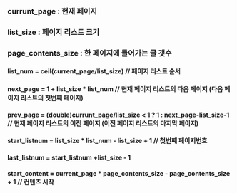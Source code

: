 ### currunt_page : 현재 페이지
### list_size : 페이지 리스트 크기
### page_contents_size : 한 페이지에 들어가는 글 갯수



#### list_num = ceil(current_page/list_size) // 페이지 리스트 순서


#### next_page = 1 + list_size * list_num    // 현재 페이지 리스트의 다음 페이지 (다음 페이지 리스트의 첫번째 페이지)


#### prev_page = (double)currunt_page/list_size < 1 ? 1 : next_page-list_size-1 // 현재 페이지 리스트의 이전 페이지 (이전 페이지 리스트의 마지막 페이지)


#### start_listnum = list_size * list_num - list_size + 1 // 첫번째 페이지번호


#### last_listnum = start_listnum +list_size - 1



#### start_content = current_page * page_contents_size - page_contents_size + 1 // 컨텐츠 시작
